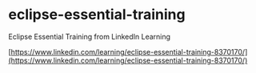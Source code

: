 # eclipse-essential-training
Eclipse Essential Training from LinkedIn Learning

[https://www.linkedin.com/learning/eclipse-essential-training-8370170/](https://www.linkedin.com/learning/eclipse-essential-training-8370170/)
